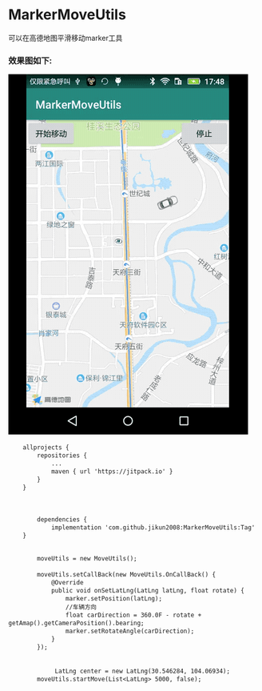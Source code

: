 # MarkerMoveUtils
可以在高德地图平滑移动marker工具

### 效果图如下:

![image](https://raw.githubusercontent.com/jikun2008/MarkerMoveUtils/master/pic/show.gif)



```
	allprojects {
		repositories {
			...
			maven { url 'https://jitpack.io' }
		}
	}
	
	
	
		dependencies {
	        implementation 'com.github.jikun2008:MarkerMoveUtils:Tag'
	}
```


```

        moveUtils = new MoveUtils();

        moveUtils.setCallBack(new MoveUtils.OnCallBack() {
            @Override
            public void onSetLatLng(LatLng latLng, float rotate) {
                marker.setPosition(latLng);
                //车辆方向
                float carDirection = 360.0F - rotate + getAmap().getCameraPosition().bearing;
                marker.setRotateAngle(carDirection);
            }
        });
        
        
             LatLng center = new LatLng(30.546284, 104.06934);
        moveUtils.startMove(List<LatLng> 5000, false);

```
